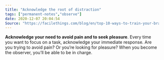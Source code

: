 ```yaml
---
title: "Acknowledge the root of distraction"
tags: ["permanent-notes","observe"]
date: 2020-12-07 20:04:54
Source: "https://facilethings.com/blog/en/top-10-ways-to-train-your-brain-to-stay-focused"
---
```


**Acknowledge your need to avoid pain and to seek pleasure**. Every time you want to focus on a task, acknowledge your immediate response. Are you trying to avoid pain? Or you’re looking for pleasure? When you become the observer, you’ll be able to be in charge.
